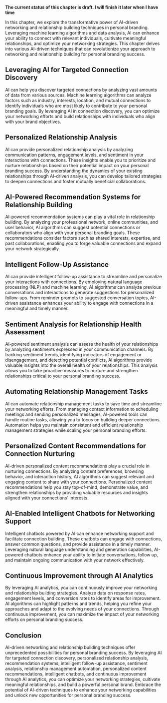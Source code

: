 **The current status of this chapter is draft. I will finish it later when I have time**

In this chapter, we explore the transformative power of AI-driven networking and relationship building techniques in personal branding. Leveraging machine learning algorithms and data analysis, AI can enhance your ability to connect with relevant individuals, cultivate meaningful relationships, and optimize your networking strategies. This chapter delves into various AI-driven techniques that can revolutionize your approach to networking and relationship building for personal branding success.

Leveraging AI for Targeted Connection Discovery
-----------------------------------------------

AI can help you discover targeted connections by analyzing vast amounts of data from various sources. Machine learning algorithms can analyze factors such as industry, interests, location, and mutual connections to identify individuals who are most likely to contribute to your personal branding goals. By leveraging AI in connection discovery, you can optimize your networking efforts and build relationships with individuals who align with your brand objectives.

Personalized Relationship Analysis
----------------------------------

AI can provide personalized relationship analysis by analyzing communication patterns, engagement levels, and sentiment in your interactions with connections. These insights enable you to prioritize and nurture relationships based on their potential impact on your personal branding success. By understanding the dynamics of your existing relationships through AI-driven analysis, you can develop tailored strategies to deepen connections and foster mutually beneficial collaborations.

AI-Powered Recommendation Systems for Relationship Building
-----------------------------------------------------------

AI-powered recommendation systems can play a vital role in relationship building. By analyzing your professional network, online communities, and user behavior, AI algorithms can suggest potential connections or collaborators who align with your personal branding goals. These recommendations consider factors such as shared interests, expertise, and past collaborations, enabling you to forge valuable connections and expand your network strategically.

Intelligent Follow-Up Assistance
--------------------------------

AI can provide intelligent follow-up assistance to streamline and personalize your interactions with connections. By employing natural language processing (NLP) and machine learning, AI algorithms can analyze previous conversations and interactions to generate suggestions for personalized follow-ups. From reminder prompts to suggested conversation topics, AI-driven assistance enhances your ability to engage with connections in a meaningful and timely manner.

Sentiment Analysis for Relationship Health Assessment
-----------------------------------------------------

AI-powered sentiment analysis can assess the health of your relationships by analyzing sentiments expressed in your communication channels. By tracking sentiment trends, identifying indicators of engagement or disengagement, and detecting potential conflicts, AI algorithms provide valuable insights into the overall health of your relationships. This analysis allows you to take proactive measures to nurture and strengthen relationships critical to your personal branding success.

Automating Relationship Management Tasks
----------------------------------------

AI can automate relationship management tasks to save time and streamline your networking efforts. From managing contact information to scheduling meetings and sending personalized messages, AI-powered tools can handle routine tasks, allowing you to focus on building deeper connections. Automation helps you maintain consistent and efficient relationship management strategies while scaling your personal branding efforts.

Personalized Content Recommendations for Connection Nurturing
-------------------------------------------------------------

AI-driven personalized content recommendations play a crucial role in nurturing connections. By analyzing content preferences, browsing behavior, and interaction history, AI algorithms can suggest relevant and engaging content to share with your connections. Personalized content recommendations help you stay top-of-mind, demonstrate value, and strengthen relationships by providing valuable resources and insights aligned with your connections' interests.

AI-Enabled Intelligent Chatbots for Networking Support
------------------------------------------------------

Intelligent chatbots powered by AI can enhance networking support and facilitate connection building. These chatbots can engage with connections, answer common questions, and provide assistance in a timely manner. Leveraging natural language understanding and generation capabilities, AI-powered chatbots enhance your ability to initiate conversations, follow up, and maintain ongoing communication with your network effectively.

Continuous Improvement through AI Analytics
-------------------------------------------

By leveraging AI analytics, you can continuously improve your networking and relationship building strategies. Analyze data on response rates, engagement levels, and conversion rates to identify areas for improvement. AI algorithms can highlight patterns and trends, helping you refine your approaches and adapt to the evolving needs of your connections. Through continuous improvement, you can maximize the impact of your networking efforts on personal branding success.

Conclusion
----------

AI-driven networking and relationship building techniques offer unprecedented possibilities for personal branding success. By leveraging AI for targeted connection discovery, personalized relationship analysis, recommendation systems, intelligent follow-up assistance, sentiment analysis, relationship management automation, personalized content recommendations, intelligent chatbots, and continuous improvement through AI analytics, you can optimize your networking strategies, cultivate meaningful relationships, and build a powerful personal brand. Embrace the potential of AI-driven techniques to enhance your networking capabilities and unlock new opportunities for personal branding success.
